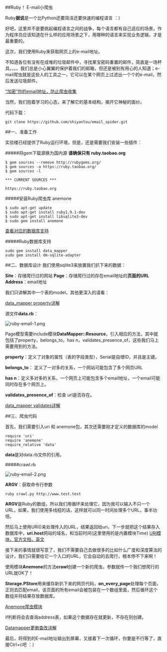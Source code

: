 ##Ruby！ E-mail小爬虫

Ruby**据说**是一个比Python还要简洁还要快速的编程语言 ：）

好吧，这里并不是要挑起编程语言之间的战争，每个语言都有自己适应的场景，作为程序员应该知道在什么样的应用场景之下，用哪种的语言来实现业务逻辑，才是最重要的。

这次，我们使用Ruby来获取网页上的e-mail地址。

不知道各位有没有在成堆的垃圾邮件中，寻找某宝密码重置的邮件，简直是一场杯具。。。。我们总是小心翼翼的保护着我们的邮箱，但还是被别有用心的人知道；e-mail爬虫就是这些人的工具之一，它可以在某个网页上过滤出一个个的e-mail，然后发送垃圾邮件。

[“加密”你的email地址，防止爬虫收集](http://m.poorren.com/ser-email-address/)

当然，我们抱着学习的心态，来了解它的基本结构，揭开它神秘的面纱。

代码下载：
```
git clone https://github.com/shiyanlou/email_spider.git
```

##一、准备工作

实验楼已经提供了Ruby运行环境，但是，还是需要我们安装一些插件：

#####将gem下载源换为国内源
**请确保只有 ruby.taobao.org**
```
$ gem sources --remove http://rubygems.org/
$ gem sources -a https://ruby.taobao.org/
$ gem sources -l

*** CURRENT SOURCES ***

https://ruby.taobao.org
```

#####安装Ruby爬虫库 anemone
```
$ sudo apt-get update
$ sudo apt-get install ruby1.9.1-dev
$ sudo apt-get install libsqlite3-dev
$ sudo gem install anemone
```
[查看对应的数据库支持](http://datamapper.org/getting-started.html)

#####Ruby数据库支持
```
sudo gem install data_mapper
sudo gem install dm-sqlite-adapter
```

##二、数据库设计
我们使用sqlite3来放置我们扒下来的数据：

**Site**：存储爬行过的网站
**Page**：存储爬行过的存在email地址的**页面的URL**
**Address**：email地址

我们只讲解其中一个表的model，其他更深入的请看：

[data_mapper property详解](http://datamapper.org/docs/properties.html)

源文件**data.rb**：

![ruby-email-1.png](http://anything-about-doc.qiniudn.com/ruby-email-crawl/ruby-email-1.png)

Page模型需要include模块**DataMapper::Resource**，引入相应的方法，其中就包括了property，belongs_to，has n，validates_presence_of，这些我们马上需要用到的方法。

**property**：定义了对象的属性（表的字段类型），Serial是自增ID，并且是主键。

**belongs_to**： 定义了一对多的关系，一个网站可能包含了多个网页URL

**has n**：定义多对多的关系，一个网页上可能包含多个email地址，一个email可能同时存在多个网页上。

**validates_presence_of**：检查 url是否存在。

[data_mapper validates详解](http://datamapper.org/docs/validations.html)
 
##三、爬虫代码

首先，我们需要引入uri 和 anemone包，其次还需要刚才定义的数据库的model
```
require 'uri'
require 'anemone'
require_relative 'data'
```

**data**是对data.rb文件的引用。

#####crawl.rb

![ruby-email-2.png](http://anything-about-doc.qiniudn.com/ruby-email-crawl/ruby-email-2.png)

**ARGV**：获取命令行参数
```
ruby crawl.py http://www.test.test
```
**ARGV**是Ruby的数组，所以我们用循环来处理它，因为我可以输入不只一个URL，如果，我们使用多线程的话，这样就可以同一时间处理多个URL，事半功倍。

然后马上使用URI()来处理传入的URL，结果返回给uri，下一步就把这个结果存入数据库中，**uri.host**网站的域名，和当前时间(这里使用的是内置模块Time)
[URI模块，官方文档，英文](http://www.ruby-doc.org/stdlib-1.9.3/libdoc/uri/rdoc/URI.html)

接下来的事情就很写意了，我们不需要自己去做很多的比如什么广度和深度算法的设计，我们只需要给它一个入口的URL，它会自动的去爬行，根本停不下来啊！

使用模块**Anemone**的方法**crawl**创建一个新的爬虫，参数就传一个我们想爬行的URL就OK了！

**Storage.PStore**用来缓存新扒下来的网页代码，**on_every_page**处理每个页面，正则去匹配email，该页面的所有email会被包装在一个数组里面，然后循环这个数组并将结果存放数据库。

[Anemone爬虫模块](http://www.rubydoc.info/github/chriskite/anemone/Anemone)

if判断将会去查询address表，如果这个数据存在就更新，不存在则创建。

[Datamapper更删查改详解](http://datamapper.org/docs/create_and_destroy.html)

最后，将得到的E-mail地址输出到屏幕，又接着下一次循环，你要是不行等了，直接Ctrl+c吧 ：）